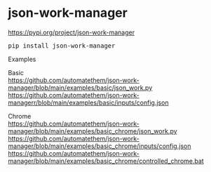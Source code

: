 # json-work-manager

https://pypi.org/project/json-work-manager
<pre>
pip install json-work-manager
</pre>

Examples  

Basic  
https://github.com/automatethem/json-work-manager/blob/main/examples/basic/json_work.py   
https://github.com/automatethem/json-work-managerr/blob/main/examples/basic/inputs/config.json

Chrome  
https://github.com/automatethem/json-work-manager/blob/main/examples/basic_chrome/json_work.py     
https://github.com/automatethem/json-work-manager/blob/main/examples/basic_chrome/inputs/config.json  
https://github.com/automatethem/json-work-manager/blob/main/examples/basic_chrome/controlled_chrome.bat
